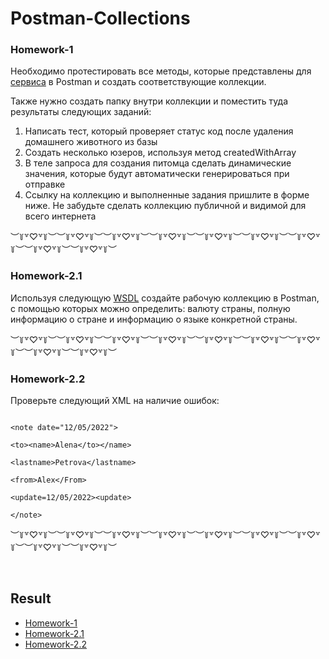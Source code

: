 # Postman-Collections 
  



### Homework-1
Необходимо протестировать все методы, которые представлены для [сервиса](https://petstore.swagger.io/) в Postman и создать соответствующие коллекции.

Также нужно создать папку внутри коллекции и поместить туда результаты следующих заданий:
1. Написать тест, который проверяет статус код после удаления домашнего животного из базы
2. Создать несколько юзеров, используя метод createdWithArray
3. В теле запроса для создания питомца сделать динамические значения, которые будут автоматически генерироваться при отправке
4. Ссылку на коллекцию и выполненные задания пришлите в форме ниже. Не забудьте сделать коллекцию публичной и видимой для всего интернета

︶꒦꒷♡꒷꒦︶︶꒦꒷♡꒷꒦︶︶꒦꒷♡꒷꒦︶︶꒦꒷♡꒷꒦︶︶꒦꒷♡꒷꒦︶︶꒦꒷♡꒷꒦︶︶꒦꒷♡꒷꒦︶︶꒦꒷♡꒷꒦︶︶꒦꒷♡꒷꒦︶  




### Homework-2.1 
Используя следующую [WSDL](http://webservices.oorsprong.org/websamples.countryinfo/CountryInfoService.wso?WSDL) создайте рабочую коллекцию в Postman, с помощью которых можно определить: валюту страны, полную информацию о стране и информацию о языке конкретной страны. 

︶꒦꒷♡꒷꒦︶︶꒦꒷♡꒷꒦︶︶꒦꒷♡꒷꒦︶︶꒦꒷♡꒷꒦︶︶꒦꒷♡꒷꒦︶︶꒦꒷♡꒷꒦︶︶꒦꒷♡꒷꒦︶︶꒦꒷♡꒷꒦︶︶꒦꒷♡꒷꒦︶  
### Homework-2.2 
Проверьте следующий XML на наличие ошибок:

```<?xml version="1.0" encoding="UTF-8"?>

<note date="12/05/2022">

<to><name>Alena</to></name>

<lastname>Petrova</lastname>

<from>Alex</From>

<update=12/05/2022><update>

</note>
```

︶꒦꒷♡꒷꒦︶︶꒦꒷♡꒷꒦︶︶꒦꒷♡꒷꒦︶︶꒦꒷♡꒷꒦︶︶꒦꒷♡꒷꒦︶︶꒦꒷♡꒷꒦︶︶꒦꒷♡꒷꒦︶︶꒦꒷♡꒷꒦︶︶꒦꒷♡꒷꒦︶  
  

<br/>  


## Result  

- [Homework-1](https://www.postman.com/lunar-module-architect-56534528/workspace/test-workspace/collection/29321111-40968f20-b545-4718-a4ff-995b160d4478?action=share&creator=29321111&active-environment=29321111-12b56be8-f8e3-4a27-9e20-bafcb1e5f666)
- [Homework-2.1](https://www.postman.com/lunar-module-architect-56534528/workspace/test-workspace/collection/29321111-40968f20-b545-4718-a4ff-995b160d4478?action=share&creator=29321111&active-environment=29321111-12b56be8-f8e3-4a27-9e20-bafcb1e5f666)
- [Homework-2.2](https://github.com/Guppi17/SQL-Queries/blob/main/Homework-2)  


  

<br/>  



